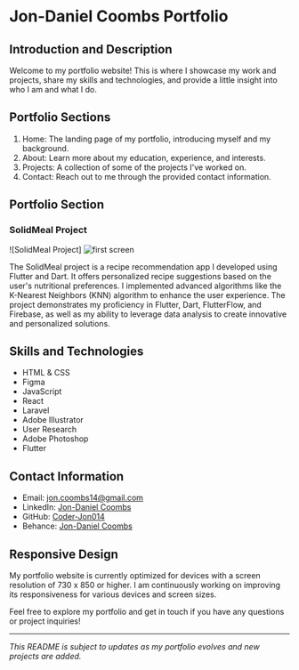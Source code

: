 # Jon-Daniel Coombs Portfolio

## Introduction and Description
Welcome to my portfolio website! This is where I showcase my work and projects, share my skills and technologies, and provide a little insight into who I am and what I do.

## Portfolio Sections
1. Home: The landing page of my portfolio, introducing myself and my background.
2. About: Learn more about my education, experience, and interests.
3. Projects: A collection of some of the projects I've worked on.
4. Contact: Reach out to me through the provided contact information.

## Portfolio Section
### SolidMeal Project
![SolidMeal Project]
![first screen](https://github.com/Coder-Jon014/MyPortfolio/assets/71227832/5f41be85-1712-471c-ad49-ee76c35e2eea)

The SolidMeal project is a recipe recommendation app I developed using Flutter and Dart. It offers personalized recipe suggestions based on the user's nutritional preferences. I implemented advanced algorithms like the K-Nearest Neighbors (KNN) algorithm to enhance the user experience. The project demonstrates my proficiency in Flutter, Dart, FlutterFlow, and Firebase, as well as my ability to leverage data analysis to create innovative and personalized solutions.

## Skills and Technologies
- HTML & CSS
- Figma
- JavaScript
- React
- Laravel
- Adobe Illustrator
- User Research
- Adobe Photoshop
- Flutter

## Contact Information
- Email: jon.coombs14@gmail.com
- LinkedIn: [Jon-Daniel Coombs]([link-to-linkedin-profile](https://www.linkedin.com/in/jon-daniel-c-a3535b134/))
- GitHub: [Coder-Jon014]([link-to-github-profile](https://github.com/Coder-Jon014))
- Behance: [Jon-Daniel Coombs]([link-to-behance-profile](https://www.behance.net/jon-dancoombs))

## Responsive Design
My portfolio website is currently optimized for devices with a screen resolution of 730 x 850 or higher. I am continuously working on improving its responsiveness for various devices and screen sizes.

Feel free to explore my portfolio and get in touch if you have any questions or project inquiries!

---
_This README is subject to updates as my portfolio evolves and new projects are added._
